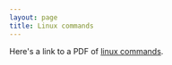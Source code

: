 ```yaml
---
layout: page
title: Linux commands
---
```

Here's a link to a PDF of [linux commands](/docs/linuxcommands.pdf).
